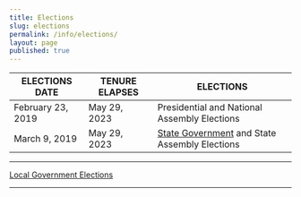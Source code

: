 ```yaml
---
title: Elections
slug: elections
permalink: /info/elections/
layout: page
published: true
---
```

ELECTIONS DATE | TENURE ELAPSES | ELECTIONS
------------- | -------------  | -------------
February 23, 2019 | May 29, 2023 | Presidential and National Assembly Elections
March 9, 2019 | May 29, 2023 | [State Government](/info/state-government-elections "State Government Elections") and State Assembly Elections

-----------

[Local Government Elections](/info/local-government-elections "Local Government Elections")

-----------
